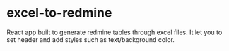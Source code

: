 # excel-to-redmine
React app built to generate redmine tables through excel files. It let you to set header and add styles such as text/background color.

